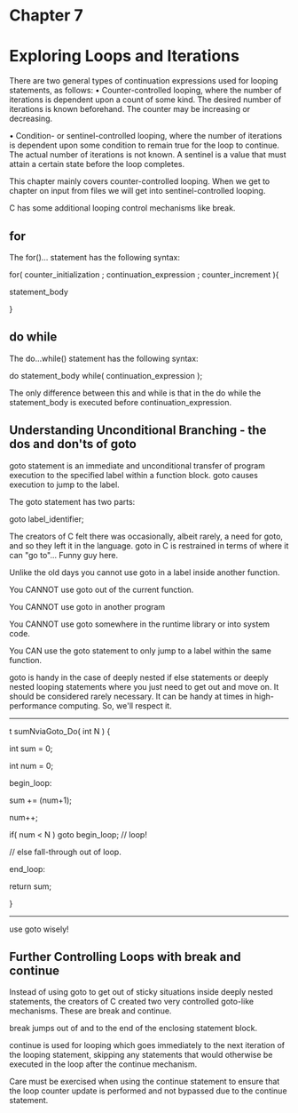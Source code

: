 # Chapter 7
# Exploring Loops and Iterations

There are two general types of continuation expressions used for looping statements, as follows:
• Counter-controlled looping, where the number of iterations is dependent upon a count of some kind. The desired number of iterations is known beforehand. The counter may be increasing or decreasing.

• Condition- or sentinel-controlled looping, where the number of iterations is dependent upon some condition to remain true for the loop to continue. The actual number of iterations is not known. A sentinel is a value that must attain a certain state before the loop completes.

This chapter mainly covers counter-controlled looping. When we get to chapter on input from files we will get into sentinel-controlled looping.

C has some additional looping control mechanisms like break.

## for

The for()… statement has the following syntax:

for( counter_initialization ; continuation_expression ; counter_increment ){

statement_body

} 

## do while

The do…while() statement has the following syntax:

do statement_body while( continuation_expression );

The only difference between this and while is that in the do while the statement_body is executed before continuation_expression.

## Understanding Unconditional Branching - the dos and don'ts of goto
goto statement is an immediate and unconditional transfer of program execution to the specified label within a function block. goto causes execution to jump to the label.

The goto statement has two parts:

goto label_identifier;

The creators of C felt there was occasionally, albeit rarely, a need for goto, and so they left it in the language. goto in C is restrained in terms of where it can "go to"... Funny guy here.

Unlike the old days you cannot use goto in a label inside another function.

You CANNOT use goto out of the current function.

You CANNOT use goto in another program

You CANNOT use goto somewhere in the runtime library or into system code.

You CAN use the goto statement to only jump to a label within the same function.

goto is handy in the case of deeply nested if else statements or deeply nested looping statements where you just need to get out and move on. It should be considered rarely necessary. It can be handy at times in high-performance computing. So, we'll respect it.

-----------------

t sumNviaGoto_Do( int N ) {

 int sum = 0;

 int num = 0;

begin_loop:

 sum += (num+1);

 num++;

 if( num < N ) goto begin_loop; // loop!

 // else fall-through out of loop.

end_loop:

 return sum;

}

-----------------

use goto wisely!

## Further Controlling Loops with break and continue
Instead of using goto to get out of sticky situations inside deeply nested statements, the creators of C created two very controlled goto-like mechanisms. These are break and continue.

break jumps out of and to the end of the enclosing statement block.

continue is used for looping which goes immediately to the next iteration of the looping statement, skipping any statements that would otherwise be executed in the loop after the continue mechanism.

Care must be exercised when using the continue statement to ensure that the loop counter update is performed and not bypassed due to the continue statement.

